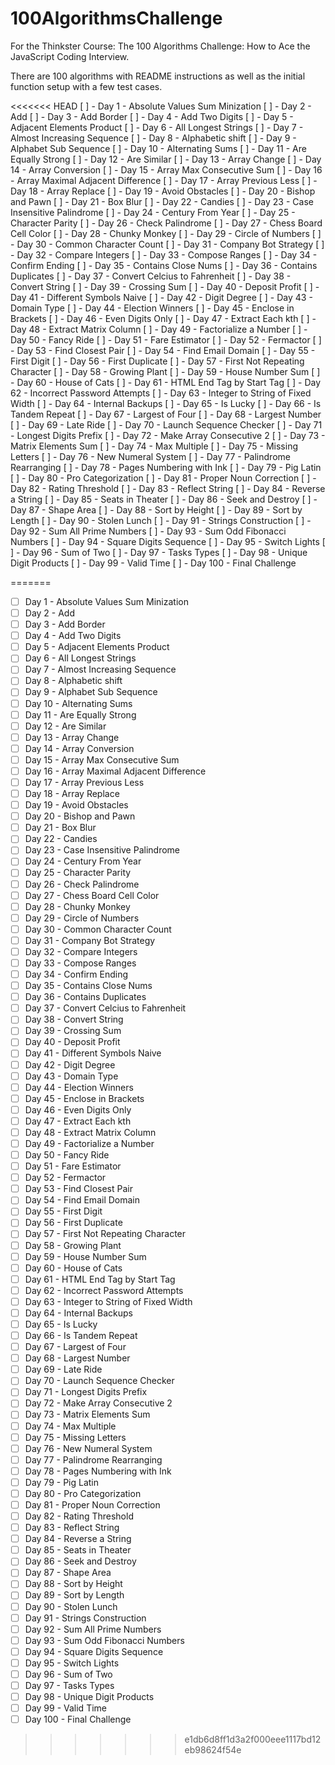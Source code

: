 # 100AlgorithmsChallenge

<p>For the Thinkster Course: The 100 Algorithms Challenge: How to Ace the JavaScript Coding Interview.</p>
<p>There are 100 algorithms with README instructions as well as the initial function setup with a few test cases.</p>

<<<<<<< HEAD
[ ] - Day 1 - Absolute Values Sum Minization 
[ ] - Day 2 - Add 
[ ] - Day 3 - Add Border 
[ ] - Day 4 - Add Two Digits 
[ ] - Day 5 - Adjacent Elements Product 
[ ] - Day 6 - All Longest Strings 
[ ] - Day 7 - Almost Increasing Sequence 
[ ] - Day 8 - Alphabetic shift 
[ ] - Day 9 - Alphabet Sub Sequence 
[ ] - Day 10 - Alternating Sums 
[ ] - Day 11 - Are Equally Strong 
[ ] - Day 12 - Are Similar 
[ ] - Day 13 - Array Change 
[ ] - Day 14 - Array Conversion 
[ ] - Day 15 - Array Max Consecutive Sum 
[ ] - Day 16 - Array Maximal Adjacent Difference 
[ ] - Day 17 - Array Previous Less 
[ ] - Day 18 - Array Replace 
[ ] - Day 19 - Avoid Obstacles 
[ ] - Day 20 - Bishop and Pawn 
[ ] - Day 21 - Box Blur 
[ ] - Day 22 - Candies 
[ ] - Day 23 - Case Insensitive Palindrome 
[ ] - Day 24 - Century From Year 
[ ] - Day 25 - Character Parity 
[ ] - Day 26 - Check Palindrome 
[ ] - Day 27 - Chess Board Cell Color 
[ ] - Day 28 - Chunky Monkey 
[ ] - Day 29 - Circle of Numbers 
[ ] - Day 30 - Common Character Count 
[ ] - Day 31 - Company Bot Strategy 
[ ] - Day 32 - Compare Integers 
[ ] - Day 33 - Compose Ranges 
[ ] - Day 34 - Confirm Ending 
[ ] - Day 35 - Contains Close Nums 
[ ] - Day 36 - Contains Duplicates 
[ ] - Day 37 - Convert Celcius to Fahrenheit 
[ ] - Day 38 - Convert String 
[ ] - Day 39 - Crossing Sum 
[ ] - Day 40 - Deposit Profit 
[ ] - Day 41 - Different Symbols Naive 
[ ] - Day 42 - Digit Degree 
[ ] - Day 43 - Domain Type 
[ ] - Day 44 - Election Winners 
[ ] - Day 45 - Enclose in Brackets 
[ ] - Day 46 - Even Digits Only 
[ ] - Day 47 - Extract Each kth 
[ ] - Day 48 - Extract Matrix Column 
[ ] - Day 49 - Factorialize a Number 
[ ] - Day 50 - Fancy Ride 
[ ] - Day 51 - Fare Estimator 
[ ] - Day 52 - Fermactor 
[ ] - Day 53 - Find Closest Pair 
[ ] - Day 54 - Find Email Domain 
[ ] - Day 55 - First Digit 
[ ] - Day 56 - First Duplicate 
[ ] - Day 57 - First Not Repeating Character 
[ ] - Day 58 - Growing Plant 
[ ] - Day 59 - House Number Sum 
[ ] - Day 60 - House of Cats 
[ ] - Day 61 - HTML End Tag by Start Tag 
[ ] - Day 62 - Incorrect Password Attempts 
[ ] - Day 63 - Integer to String of Fixed Width 
[ ] - Day 64 - Internal Backups 
[ ] - Day 65 - Is Lucky 
[ ] - Day 66 - Is Tandem Repeat 
[ ] - Day 67 - Largest of Four 
[ ] - Day 68 - Largest Number 
[ ] - Day 69 - Late Ride 
[ ] - Day 70 - Launch Sequence Checker 
[ ] - Day 71 - Longest Digits Prefix 
[ ] - Day 72 - Make Array Consecutive 2 
[ ] - Day 73 - Matrix Elements Sum 
[ ] - Day 74 - Max Multiple 
[ ] - Day 75 - Missing Letters 
[ ] - Day 76 - New Numeral System 
[ ] - Day 77 - Palindrome Rearranging 
[ ] - Day 78 - Pages Numbering with Ink 
[ ] - Day 79 - Pig Latin 
[ ] - Day 80 - Pro Categorization 
[ ] - Day 81 - Proper Noun Correction 
[ ] - Day 82 - Rating Threshold 
[ ] - Day 83 - Reflect String 
[ ] - Day 84 - Reverse a String 
[ ] - Day 85 - Seats in Theater 
[ ] - Day 86 - Seek and Destroy 
[ ] - Day 87 - Shape Area 
[ ] - Day 88 - Sort by Height 
[ ] - Day 89 - Sort by Length 
[ ] - Day 90 - Stolen Lunch 
[ ] - Day 91 - Strings Construction 
[ ] - Day 92 - Sum All Prime Numbers 
[ ] - Day 93 - Sum Odd Fibonacci Numbers 
[ ] - Day 94 - Square Digits Sequence 
[ ] - Day 95 - Switch Lights 
[ ] - Day 96 - Sum of Two 
[ ] - Day 97 - Tasks Types 
[ ] - Day 98 - Unique Digit Products 
[ ] - Day 99 - Valid Time 
[ ] - Day 100 - Final Challenge 

=======
- [ ] Day 1 - 	Absolute Values Sum Minization 
- [ ] Day 2 - 	Add 
- [ ] Day 3 - 	Add Border 
- [ ] Day 4 - 	Add Two Digits 
- [ ] Day 5 - 	Adjacent Elements Product 
- [ ] Day 6 - 	All Longest Strings 
- [ ] Day 7 - 	Almost Increasing Sequence 
- [ ] Day 8 - 	Alphabetic shift 
- [ ] Day 9 - 	Alphabet Sub Sequence 
- [ ] Day 10 - 	Alternating Sums 
- [ ] Day 11 - 	Are Equally Strong 
- [ ] Day 12 - 	Are Similar 
- [ ] Day 13 - 	Array Change 
- [ ] Day 14 - 	Array Conversion 
- [ ] Day 15 - 	Array Max Consecutive Sum 
- [ ] Day 16 - 	Array Maximal Adjacent Difference 
- [ ] Day 17 - 	Array Previous Less 
- [ ] Day 18 - 	Array Replace 
- [ ] Day 19 - 	Avoid Obstacles 
- [ ] Day 20 - 	Bishop and Pawn 
- [ ] Day 21 - 	Box Blur 
- [ ] Day 22 - 	Candies 
- [ ] Day 23 - 	Case Insensitive Palindrome 
- [ ] Day 24 - 	Century From Year 
- [ ] Day 25 - 	Character Parity 
- [ ] Day 26 - 	Check Palindrome 
- [ ] Day 27 - 	Chess Board Cell Color 
- [ ] Day 28 - 	Chunky Monkey 
- [ ] Day 29 - 	Circle of Numbers 
- [ ] Day 30 - 	Common Character Count 
- [ ] Day 31 - 	Company Bot Strategy 
- [ ] Day 32 - 	Compare Integers 
- [ ] Day 33 - 	Compose Ranges 
- [ ] Day 34 - 	Confirm Ending 
- [ ] Day 35 - 	Contains Close Nums 
- [ ] Day 36 - 	Contains Duplicates 
- [ ] Day 37 - 	Convert Celcius to Fahrenheit 
- [ ] Day 38 - 	Convert String 
- [ ] Day 39 - 	Crossing Sum 
- [ ] Day 40 - 	Deposit Profit 
- [ ] Day 41 - 	Different Symbols Naive 
- [ ] Day 42 - 	Digit Degree 
- [ ] Day 43 - 	Domain Type 
- [ ] Day 44 - 	Election Winners 
- [ ] Day 45 - 	Enclose in Brackets 
- [ ] Day 46 - 	Even Digits Only 
- [ ] Day 47 - 	Extract Each kth 
- [ ] Day 48 - 	Extract Matrix Column 
- [ ] Day 49 - 	Factorialize a Number 
- [ ] Day 50 - 	Fancy Ride 
- [ ] Day 51 - 	Fare Estimator 
- [ ] Day 52 - 	Fermactor 
- [ ] Day 53 - 	Find Closest Pair 
- [ ] Day 54 - 	Find Email Domain 
- [ ] Day 55 - 	First Digit 
- [ ] Day 56 - 	First Duplicate 
- [ ] Day 57 - 	First Not Repeating Character 
- [ ] Day 58 - 	Growing Plant 
- [ ] Day 59 - 	House Number Sum 
- [ ] Day 60 - 	House of Cats 
- [ ] Day 61 - 	HTML End Tag by Start Tag 
- [ ] Day 62 - 	Incorrect Password Attempts 
- [ ] Day 63 - 	Integer to String of Fixed Width 
- [ ] Day 64 - 	Internal Backups 
- [ ] Day 65 - 	Is Lucky 
- [ ] Day 66 - 	Is Tandem Repeat 
- [ ] Day 67 - 	Largest of Four 
- [ ] Day 68 - 	Largest Number 
- [ ] Day 69 - 	Late Ride 
- [ ] Day 70 - 	Launch Sequence Checker 
- [ ] Day 71 - 	Longest Digits Prefix 
- [ ] Day 72 - 	Make Array Consecutive 2 
- [ ] Day 73 - 	Matrix Elements Sum 
- [ ] Day 74 - 	Max Multiple 
- [ ] Day 75 - 	Missing Letters 
- [ ] Day 76 - 	New Numeral System 
- [ ] Day 77 - 	Palindrome Rearranging 
- [ ] Day 78 - 	Pages Numbering with Ink 
- [ ] Day 79 - 	Pig Latin 
- [ ] Day 80 - 	Pro Categorization 
- [ ] Day 81 - 	Proper Noun Correction 
- [ ] Day 82 - 	Rating Threshold 
- [ ] Day 83 - 	Reflect String 
- [ ] Day 84 - 	Reverse a String 
- [ ] Day 85 - 	Seats in Theater 
- [ ] Day 86 - 	Seek and Destroy 
- [ ] Day 87 - 	Shape Area 
- [ ] Day 88 - 	Sort by Height 
- [ ] Day 89 - 	Sort by Length 
- [ ] Day 90 - 	Stolen Lunch 
- [ ] Day 91 - 	Strings Construction 
- [ ] Day 92 - 	Sum All Prime Numbers 
- [ ] Day 93 - 	Sum Odd Fibonacci Numbers 
- [ ] Day 94 - 	Square Digits Sequence 
- [ ] Day 95 - 	Switch Lights 
- [ ] Day 96 - 	Sum of Two 
- [ ] Day 97 - 	Tasks Types 
- [ ] Day 98 - 	Unique Digit Products 
- [ ] Day 99 - 	Valid Time 
- [ ] Day 100 - 	Final Challenge 
>>>>>>> e1db6d8ff1d3a2f000eee1117bd12eb98624f54e
